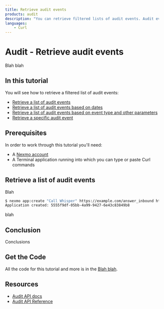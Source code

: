 ```yaml
---
title: Retrieve audit events
products: audit
description: "You can retrieve filtered lists of audit events. Audit events log activity in a Nexmo account."
languages:
    - Curl
---
```


# Audit - Retrieve audit events

Blah blah

## In this tutorial

You will see how to retrieve a filtered list of audit events:

* [Retrieve a list of audit events](#blah-blah)
* [Retrieve a list of audit events based on dates](#blah)
* [Retrieve a list of audit events based on event type and other parameters](#blah)
* [Retrieve a specific audit event](#blah)

## Prerequisites

In order to work through this tutorial you'll need:

* A [Nexmo account](https://dashboard.nexmo.com/sign-up)
* A Terminal application running into which you can type or paste Curl commands

## Retrieve a list of audit events

Blah

```bash
$ nexmo app:create "Call Whisper" https://example.com/answer_inbound https://example.com/event --save app.key
Application created: 5555f9df-05bb-4a99-9427-6e43c83849b8
```

blah

## Conclusion

Conclusions

## Get the Code

All the code for this tutorial and more is in the [Blah blah](https://github.com/Nexmo/blah-repo).

## Resources

* [Audit API docs](/audit)
* [Audit API Reference](/api/audit)